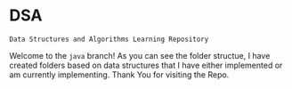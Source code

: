 # DSA
`Data Structures and Algorithms Learning Repository`

Welcome to the `java` branch! As you can see the folder structue, I have created folders based on data structures that I have either implemented or am currently implementing. Thank You for visiting the Repo.